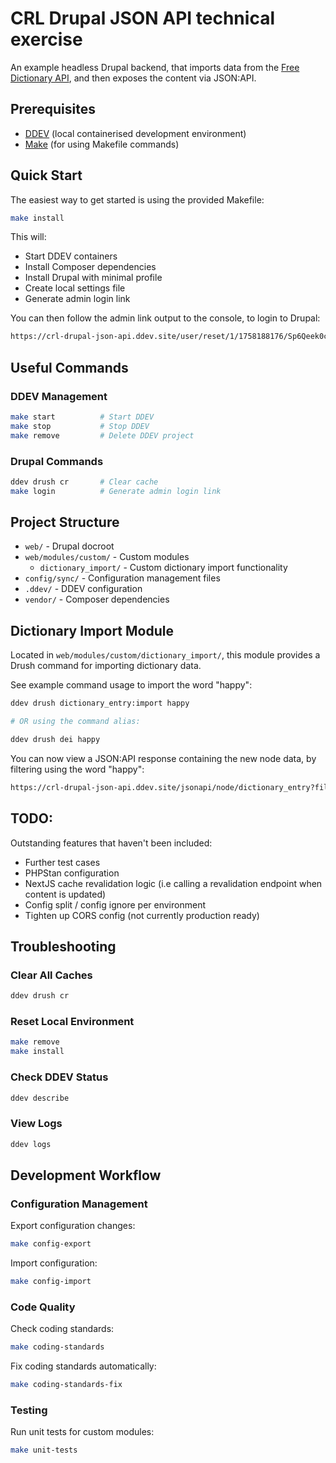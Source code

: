 # CRL Drupal JSON API technical exercise

An example headless Drupal backend, that imports data from the
[Free Dictionary API](https://dictionaryapi.dev/), and then exposes the content via JSON:API.

## Prerequisites

- [DDEV](https://ddev.readthedocs.io/en/stable/users/install/) (local containerised development environment)
- [Make](https://www.gnu.org/software/make/) (for using Makefile commands)

## Quick Start

The easiest way to get started is using the provided Makefile:

```bash
make install
```

This will:
- Start DDEV containers
- Install Composer dependencies
- Install Drupal with minimal profile
- Create local settings file
- Generate admin login link

You can then follow the admin link output to the console, to login to Drupal:

```bash
https://crl-drupal-json-api.ddev.site/user/reset/1/1758188176/Sp6Qeek0cC6EBYOEFuLpO2e80jbGnp6nAWeC7CQPWEs/login
```

## Useful Commands

### DDEV Management
```bash
make start          # Start DDEV
make stop           # Stop DDEV
make remove         # Delete DDEV project
```

### Drupal Commands
```bash
ddev drush cr       # Clear cache
make login          # Generate admin login link
```

## Project Structure

- `web/` - Drupal docroot
- `web/modules/custom/` - Custom modules
  - `dictionary_import/` - Custom dictionary import functionality
- `config/sync/` - Configuration management files
- `.ddev/` - DDEV configuration
- `vendor/` - Composer dependencies

## Dictionary Import Module

Located in `web/modules/custom/dictionary_import/`, this module provides a Drush command for importing dictionary data.

See example command usage to import the word "happy":

```bash
ddev drush dictionary_entry:import happy

# OR using the command alias:

ddev drush dei happy
```

You can now view a JSON:API response containing the new node data, by filtering using the word "happy":

```bash
https://crl-drupal-json-api.ddev.site/jsonapi/node/dictionary_entry?filter[field_word]=happy
```

## TODO:

Outstanding features that haven't been included:

- Further test cases
- PHPStan configuration
- NextJS cache revalidation logic (i.e calling a revalidation endpoint when content is updated)
- Config split / config ignore per environment
- Tighten up CORS config (not currently production ready)

## Troubleshooting

### Clear All Caches
```bash
ddev drush cr
```

### Reset Local Environment
```bash
make remove
make install
```

### Check DDEV Status
```bash
ddev describe
```

### View Logs
```bash
ddev logs
```

## Development Workflow

### Configuration Management

Export configuration changes:
```bash
make config-export
```

Import configuration:
```bash
make config-import
```

### Code Quality

Check coding standards:
```bash
make coding-standards
```

Fix coding standards automatically:
```bash
make coding-standards-fix
```

### Testing

Run unit tests for custom modules:
```bash
make unit-tests
```
